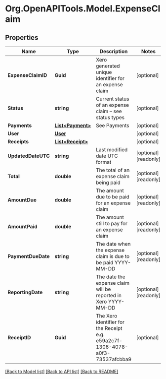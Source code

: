 # Org.OpenAPITools.Model.ExpenseClaim

## Properties

Name | Type | Description | Notes
------------ | ------------- | ------------- | -------------
**ExpenseClaimID** | **Guid** | Xero generated unique identifier for an expense claim | [optional] 
**Status** | **string** | Current status of an expense claim – see status types | [optional] 
**Payments** | [**List&lt;Payment&gt;**](Payment.md) | See Payments | [optional] 
**User** | [**User**](User.md) |  | [optional] 
**Receipts** | [**List&lt;Receipt&gt;**](Receipt.md) |  | [optional] 
**UpdatedDateUTC** | **string** | Last modified date UTC format | [optional] [readonly] 
**Total** | **double** | The total of an expense claim being paid | [optional] [readonly] 
**AmountDue** | **double** | The amount due to be paid for an expense claim | [optional] [readonly] 
**AmountPaid** | **double** | The amount still to pay for an expense claim | [optional] [readonly] 
**PaymentDueDate** | **string** | The date when the expense claim is due to be paid YYYY-MM-DD | [optional] [readonly] 
**ReportingDate** | **string** | The date the expense claim will be reported in Xero YYYY-MM-DD | [optional] [readonly] 
**ReceiptID** | **Guid** | The Xero identifier for the Receipt e.g. e59a2c7f-1306-4078-a0f3-73537afcbba9 | [optional] 

[[Back to Model list]](../README.md#documentation-for-models) [[Back to API list]](../README.md#documentation-for-api-endpoints) [[Back to README]](../README.md)

